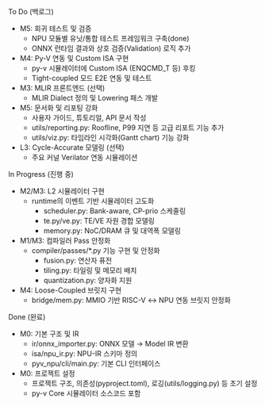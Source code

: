 To Do (백로그)

   - M5: 회귀 테스트 및 검증
     - NPU 모듈별 유닛/통합 테스트 프레임워크 구축(done)
     - ONNX 런타임 결과와 상호 검증(Validation) 로직 추가
   - M4: Py-V 연동 및 Custom ISA 구현
     - py-v 시뮬레이터에 Custom ISA (ENQCMD_T 등) 후킹
     - Tight-coupled 모드 E2E 연동 및 테스트
   - M3: MLIR 프론트엔드 (선택)
     - MLIR Dialect 정의 및 Lowering 패스 개발
   - M5: 문서화 및 리포팅 강화
     - 사용자 가이드, 튜토리얼, API 문서 작성
     - utils/reporting.py: Roofline, P99 지연 등 고급 리포트 기능 추가
     - utils/viz.py: 타임라인 시각화(Gantt chart) 기능 강화
   - L3: Cycle-Accurate 모델링 (선택)
     - 주요 커널 Verilator 연동 시뮬레이션

  In Progress (진행 중)

   - M2/M3: L2 시뮬레이터 구현
     - runtime의 이벤트 기반 시뮬레이터 고도화
       - scheduler.py: Bank-aware, CP-prio 스케줄링
       - te.py/ve.py: TE/VE 자원 경합 모델링
       - memory.py: NoC/DRAM 큐 및 대역폭 모델링
   - M1/M3: 컴파일러 Pass 안정화
     - compiler/passes/*.py 기능 구현 및 안정화
       - fusion.py: 연산자 퓨전
       - tiling.py: 타일링 및 메모리 배치
       - quantization.py: 양자화 지원
   - M4: Loose-Coupled 브릿지 구현
     - bridge/mem.py: MMIO 기반 RISC-V ↔ NPU 연동 브릿지 안정화

  Done (완료)

   - M0: 기본 구조 및 IR
     - ir/onnx_importer.py: ONNX 모델 → Model IR 변환
     - isa/npu_ir.py: NPU-IR 스키마 정의
     - pyv_npu/cli/main.py: 기본 CLI 인터페이스
   - M0: 프로젝트 설정
     - 프로젝트 구조, 의존성(pyproject.toml), 로깅(utils/logging.py) 등 초기 설정
     - py-v Core 시뮬레이터 소스코드 포함